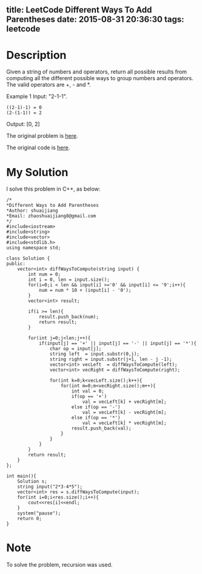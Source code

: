 title: LeetCode Different Ways To Add Parentheses
date: 2015-08-31 20:36:30
tags: leetcode
---


# Description
Given a string of numbers and operators, return all possible results from computing all the different possible ways to group numbers and operators. The valid operators are +, - and *.


Example 1
Input: "2-1-1".

	((2-1)-1) = 0
	(2-(1-1)) = 2
Output: [0, 2]


The original problem is [here](https://leetcode.com/problems/different-ways-to-add-parentheses/ "Problem").

The original code is [here](https://github.com/shuaijiang/LeetCode/blob/master/DifferentWaysToAddParentheses.cpp "Code").
<!--more-->

# My Solution
I solve this problem in C++, as below:
	
	/*
	*Different Ways to Add Parentheses 
	*Author: shuaijiang
	*Email: zhaoshuaijiang8@gmail.com
	*/
	#include<iostream>
	#include<string>
	#include<vector>
	#include<stdlib.h>
	using namespace std;
	
	class Solution {
	public:
	    vector<int> diffWaysToCompute(string input) {
	        int num = 0;
	    	int i = 0, len = input.size(); 
	    	for(i=0;i < len && input[i] >='0' && input[i] <= '9';i++){
	    		num = num * 10 + (input[i] - '0');
	    	}
	    	vector<int> result;
	    	
	    	if(i >= len){
	    		result.push_back(num);	
	    		return result;
	    	}   		
	    	
	    	for(int j=0;j<len;j++){
	    		if(input[j] == '+' || input[j] == '-' || input[j] == '*'){
	    			char op = input[j];
		    		string left  = input.substr(0,j);
		    		string right = input.substr(j+1, len - j -1);
		    		vector<int> vecLeft  = diffWaysToCompute(left);
		    		vector<int> vecRight = diffWaysToCompute(right);
		    		
		    		for(int k=0;k<vecLeft.size();k++){
		    			for(int m=0;m<vecRight.size();m++){
		    				int val = 0;
							if(op == '+')
		    					val = vecLeft[k] + vecRight[m];
		    				else if(op == '-')
		    					val = vecLeft[k] - vecRight[m];
		    				else if(op == '*')
		    					val = vecLeft[k] * vecRight[m];
		    				result.push_back(val);
		    			}
		    		}
	    		}    		
	    	}
	    	return result;
	    }
	};
	
	int main(){
		Solution s;
		string input("2*3-4*5");
		vector<int> res = s.diffWaysToCompute(input);
		for(int i=0;i<res.size();i++){
			cout<<res[i]<<endl;
		}
		system("pause");
		return 0;
	}


# Note
To solve the problem, recursion was used. 
